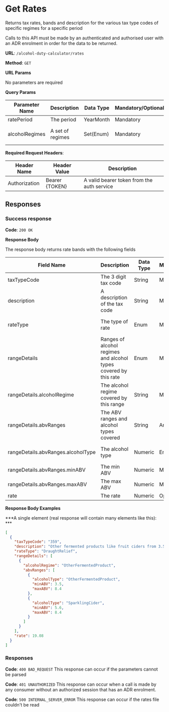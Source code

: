 # Get Rates

Returns tax rates, bands and description for the various tax type codes of specific regimes for a specific period

Calls to this API must be made by an authenticated and authorised user with an ADR enrolment in order for the data to be returned.

**URL**: `/alcohol-duty-calculator/rates`

**Method**: `GET`

**URL Params**

No parameters are required

**Query Params**

| Parameter Name  | Description                                  | Data Type | Mandatory/Optional | Notes                                             |
|-----------------|----------------------------------------------|-----------|--------------------|---------------------------------------------------|
| ratePeriod      | The period                                   | YearMonth | Mandatory          | YYYY-MM                                           |
| alcoholRegimes  | A set of regimes                             | Set(Enum) | Mandatory          | Beer, Cider, Wine, Spirits, OtherFermentedProduct |

**Required Request Headers**:

| Header Name   | Header Value   | Description                                |
|---------------|----------------|--------------------------------------------|
| Authorization | Bearer {TOKEN} | A valid bearer token from the auth service |

## Responses

### Success response

**Code**: `200 OK`

**Response Body**

The response body returns rate bands with the following fields

| Field Name                         | Description                                                      | Data Type | Mandatory/Optional | Notes                                                                   |
|------------------------------------|------------------------------------------------------------------|-----------|--------------------|-------------------------------------------------------------------------|
| taxTypeCode                        | The 3 digit tax code                                             | String    | Mandatory          |                                                                         |
| description                        | A description of the tax code                                    | String    | Mandatory          | Only those paid or part paid (amountPaid > 0)                           |
| rateType                           | The type of rate                                                 | Enum      | Mandatory          | Core, DraughtRelief, SmallProducerRelief, DraughtAndSmallProducerRelief |
| rangeDetails                       | Ranges of alcohol regimes and alcohol types covered by this rate | Enum      | Mandatory          | Return, LPI, RPI                                                        |
| rangeDetails.alcoholRegime         | The alcohol regime covered by this range                         | String    | Mandatory          | Beer, Cider, Wine, Spirits, OtherFermentedProduct                       |
| rangeDetails.abvRanges             | The ABV ranges and alcohol types covered                         | String    | Array(ABVRange)    |                                                                         |
| rangeDetails.abvRanges.alcoholType | The alcohol type                                                 | Numeric   | Enum               | Beer, Cider, SparklingCider, Wine, Spirits, OtherFermentedProduct       |
| rangeDetails.abvRanges.minABV      | The min ABV                                                      | Numeric   | Mandatory          | Between 0 and 100                                                       |
| rangeDetails.abvRanges.maxABV      | The max ABV                                                      | Numeric   | Mandatory          | Between 0 and 100                                                       |
| rate                               | The rate                                                         | Numeric   | Optional           |                                                                         |

**Response Body Examples**

***A single element (real response will contain many elements like this): ***

```json
[
  {
    "taxTypeCode": "359",
    "description": "Other fermented products like fruit ciders from 3.5% to 8.4% or Sparkling cider from 5.6% to 8.4%, eligible for draught relief",
    "rateType": "DraughtRelief",
    "rangeDetails": [
      {
        "alcoholRegime": "OtherFermentedProduct",
        "abvRanges": [
          {
            "alcoholType": "OtherFermentedProduct",
            "minABV": 3.5,
            "maxABV": 8.4
          },
          {
            "alcoholType": "SparklingCider",
            "minABV": 5.6,
            "maxABV": 8.4
          }
        ]
      }
    ],
    "rate": 19.08
  }
]
```

### Responses

**Code**: `400 BAD_REQUEST`
This response can occur if the parameters cannot be parsed

**Code**: `401 UNAUTHORIZED`
This response can occur when a call is made by any consumer without an authorized session that has an ADR enrolment.

**Code**: `500 INTERNAL_SERVER_ERROR`
This response can occur if the rates file couldn't be read